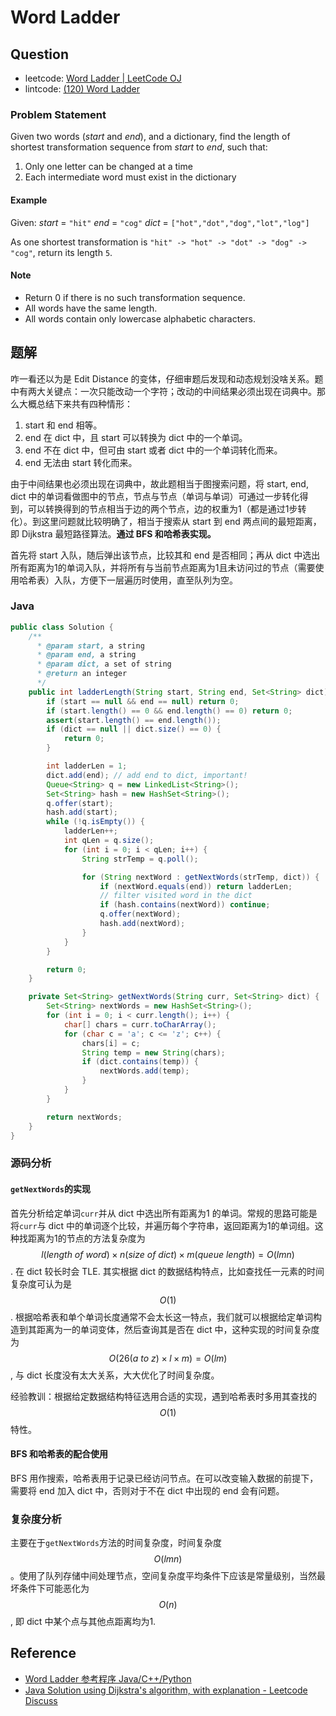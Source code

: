 # Word Ladder

## Question

- leetcode: [Word Ladder | LeetCode OJ](https://leetcode.com/problems/word-ladder/)
- lintcode: [(120) Word Ladder](http://www.lintcode.com/en/problem/word-ladder/)

### Problem Statement

Given two words (_start_ and _end_), and a dictionary, find the length of
shortest transformation sequence from _start_ to _end_, such that:

  1. Only one letter can be changed at a time
  2. Each intermediate word must exist in the dictionary

#### Example

Given:
_start_ = `"hit"`
_end_ = `"cog"`
_dict_ = `["hot","dot","dog","lot","log"]`

As one shortest transformation is `"hit" -> "hot" -> "dot" -> "dog" -> "cog"`,
return its length `5`.

#### Note

  * Return 0 if there is no such transformation sequence.
  * All words have the same length.
  * All words contain only lowercase alphabetic characters.

## 题解

咋一看还以为是 Edit Distance 的变体，仔细审题后发现和动态规划没啥关系。题中有两大关键点：一次只能改动一个字符；改动的中间结果必须出现在词典中。那么大概总结下来共有四种情形：

1. start 和 end 相等。
2. end 在 dict 中，且 start 可以转换为 dict 中的一个单词。
3. end 不在 dict 中，但可由 start 或者 dict 中的一个单词转化而来。
4. end 无法由 start 转化而来。

由于中间结果也必须出现在词典中，故此题相当于图搜索问题，将 start, end, dict 中的单词看做图中的节点，节点与节点（单词与单词）可通过一步转化得到，可以转换得到的节点相当于边的两个节点，边的权重为1（都是通过1步转化）。到这里问题就比较明确了，相当于搜索从 start 到 end 两点间的最短距离，即 Dijkstra 最短路径算法。**通过 BFS 和哈希表实现。**

首先将 start 入队，随后弹出该节点，比较其和 end 是否相同；再从 dict 中选出所有距离为1的单词入队，并将所有与当前节点距离为1且未访问过的节点（需要使用哈希表）入队，方便下一层遍历时使用，直至队列为空。

### Java

```java
public class Solution {
    /**
      * @param start, a string
      * @param end, a string
      * @param dict, a set of string
      * @return an integer
      */
    public int ladderLength(String start, String end, Set<String> dict) {
        if (start == null && end == null) return 0;
        if (start.length() == 0 && end.length() == 0) return 0;
        assert(start.length() == end.length());
        if (dict == null || dict.size() == 0) {
            return 0;
        }

        int ladderLen = 1;
        dict.add(end); // add end to dict, important!
        Queue<String> q = new LinkedList<String>();
        Set<String> hash = new HashSet<String>();
        q.offer(start);
        hash.add(start);
        while (!q.isEmpty()) {
            ladderLen++;
            int qLen = q.size();
            for (int i = 0; i < qLen; i++) {
                String strTemp = q.poll();

                for (String nextWord : getNextWords(strTemp, dict)) {
                    if (nextWord.equals(end)) return ladderLen;
                    // filter visited word in the dict
                    if (hash.contains(nextWord)) continue;
                    q.offer(nextWord);
                    hash.add(nextWord);
                }
            }
        }

        return 0;
    }

    private Set<String> getNextWords(String curr, Set<String> dict) {
        Set<String> nextWords = new HashSet<String>();
        for (int i = 0; i < curr.length(); i++) {
            char[] chars = curr.toCharArray();
            for (char c = 'a'; c <= 'z'; c++) {
                chars[i] = c;
                String temp = new String(chars);
                if (dict.contains(temp)) {
                    nextWords.add(temp);
                }
            }
        }

        return nextWords;
    }
}
```

### 源码分析

#### `getNextWords`的实现

首先分析给定单词`curr`并从 dict 中选出所有距离为1 的单词。常规的思路可能是将`curr`与 dict 中的单词逐个比较，并遍历每个字符串，返回距离为1的单词组。这种找距离为1的节点的方法复杂度为 $$l(length\ of\ word) \times n(size\ of\ dict)\times m(queue\ length) = O(lmn)$$. 在 dict 较长时会 TLE. 其实根据 dict 的数据结构特点，比如查找任一元素的时间复杂度可认为是 $$O(1)$$. 根据哈希表和单个单词长度通常不会太长这一特点，我们就可以根据给定单词构造到其距离为一的单词变体，然后查询其是否在 dict 中，这种实现的时间复杂度为 $$O(26(a\ to\ z) \times l \times m) = O(lm)$$, 与 dict 长度没有太大关系，大大优化了时间复杂度。

经验教训：根据给定数据结构特征选用合适的实现，遇到哈希表时多用其查找的 $$O(1)$$ 特性。

#### BFS 和哈希表的配合使用

BFS 用作搜索，哈希表用于记录已经访问节点。在可以改变输入数据的前提下，需要将 end 加入 dict 中，否则对于不在 dict 中出现的 end 会有问题。

### 复杂度分析

主要在于`getNextWords`方法的时间复杂度，时间复杂度 $$O(lmn)$$。使用了队列存储中间处理节点，空间复杂度平均条件下应该是常量级别，当然最坏条件下可能恶化为 $$O(n)$$, 即 dict 中某个点与其他点距离均为1.

## Reference

- [Word Ladder 参考程序 Java/C++/Python](http://www.jiuzhang.com/solutions/word-ladder/)
- [Java Solution using Dijkstra's algorithm, with explanation - Leetcode Discuss](https://leetcode.com/discuss/50930/java-solution-using-dijkstras-algorithm-with-explanation)
